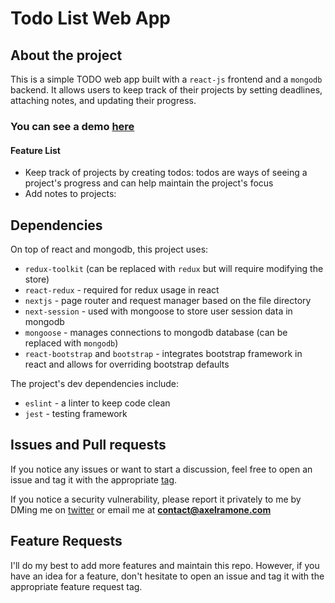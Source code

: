 # Todo List Web App

## About the project

This is a simple TODO web app built with a `react-js` frontend and a `mongodb` backend. It allows users to keep track of their projects by setting deadlines, attaching notes, and updating their progress.

### You can see a demo [here](https://axelramone.com)

#### Feature List
* Keep track of projects by creating todos: todos are ways of seeing a project's progress and can help maintain the project's focus
* Add notes to projects: 

## Dependencies

On top of react and mongodb, this project uses:
* `redux-toolkit` (can be replaced with `redux` but will require modifying the store)
* `react-redux` - required for redux usage in react
* `nextjs` - page router and request manager based on the file directory
* `next-session` - used with mongoose to store user session data in mongodb
* `mongoose` - manages connections to mongodb database (can be replaced with `mongodb`)
* `react-bootstrap` and `bootstrap` - integrates bootstrap framework in react and allows for overriding bootstrap defaults

The project's dev dependencies include:
* `eslint` - a linter to keep code clean
* `jest` - testing framework

## Issues and Pull requests

If you notice any issues or want to start a discussion, feel free to open an issue and tag it with the appropriate [tag](https://github.com/GetOFFMyLAN/todo-list-app/labels).

If you notice a security vulnerability, please report it privately to me by DMing me on [twitter](https://twitter.com/atramone) or email me at **contact@axelramone.com**

## Feature Requests

I'll do my best to add more features and maintain this repo. However, if you have an idea for a feature, don't hesitate to open an issue and tag it with the appropriate feature request tag.


